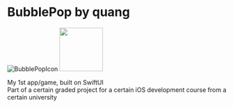 # BubblePop by quang
![BubblePopIcon](https://github.com/quangmng/BubblePop/assets/57740309/3b3cb82b-84c7-4b4a-a4bb-2b695516936a)
<img src="https://github.com/quangmng/BubblePop/assets/57740309/3b3cb82b-84c7-4b4a-a4bb-2b695516936a" width="100" height="100"><br>

My 1st app/game, built on SwiftUI <br>
Part of a certain graded project for a certain iOS development course from a certain university
